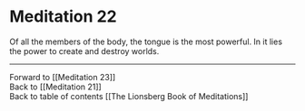 # Meditation 22

Of all the members of the body, the tongue is the most powerful. In it lies the power to create and destroy worlds. 

___

Forward to [[Meditation 23]]        
Back to [[Meditation 21]]  
Back to table of contents [[The Lionsberg Book of Meditations]]  